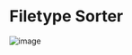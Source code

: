# Filetype Sorter
![image](https://user-images.githubusercontent.com/101474762/195918781-f0031fcc-128e-4e69-802f-92044ab7aabe.png)
